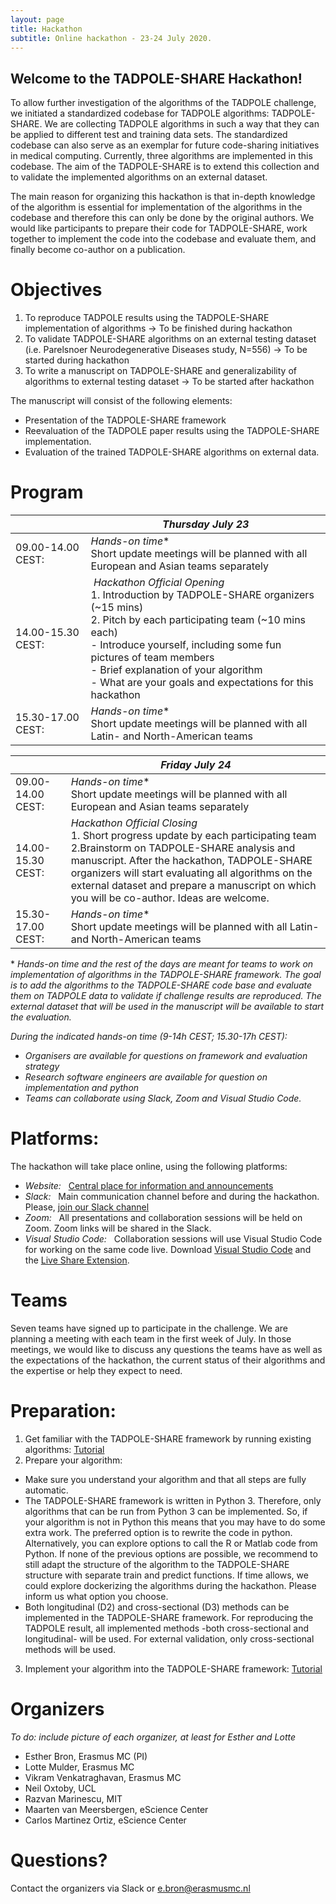 ```yaml
---
layout: page
title: Hackathon
subtitle: Online hackathon - 23-24 July 2020.
---
```


## Welcome to the TADPOLE-SHARE Hackathon! 

To allow further investigation of the algorithms of the TADPOLE challenge, we initiated a standardized codebase for TADPOLE algorithms: TADPOLE-SHARE. We are collecting TADPOLE algorithms in such a way that they can be applied to different test and training data sets. The standardized codebase can also serve as an exemplar for future code-sharing initiatives in medical computing. Currently, three algorithms are implemented in this codebase. The aim of the TADPOLE-SHARE is to extend this collection and to validate the implemented algorithms on an external dataset. 

The main reason for organizing this hackathon is that in-depth knowledge of the algorithm is essential for implementation of the algorithms in the codebase and therefore this can only be done by the original authors. We would like participants to prepare their code for TADPOLE-SHARE, work together to implement the code into the codebase and evaluate them, and finally become co-author on a publication.

# Objectives
1. To reproduce TADPOLE results using the TADPOLE-SHARE implementation of algorithms -> To be finished during hackathon
2. To validate TADPOLE-SHARE algorithms on an external testing dataset (i.e. Parelsnoer Neurodegenerative Diseases study, N=556) -> To be started during hackathon
3. To write a manuscript on TADPOLE-SHARE and generalizability of algorithms to external testing dataset -> To be started after hackathon

The manuscript will consist of the following elements:
* Presentation of the TADPOLE-SHARE framework
* Reevaluation of the TADPOLE paper results using the TADPOLE-SHARE implementation.
* Evaluation of the trained TADPOLE-SHARE algorithms on external data.

# Program

|  | *Thursday July 23* |
| ------------ | ------------- |
| 09.00-14.00 CEST: | *Hands-on time*\*<br>Short update meetings will be planned with all European and Asian teams separately |
| 14.00-15.30 CEST: |  *Hackathon Official Opening*<br>1. Introduction by TADPOLE-SHARE organizers (~15 mins)<br>2. Pitch by each participating team (~10 mins each)<br> - Introduce yourself, including some fun pictures of team members<br> - Brief explanation of your algorithm<br> - What are your goals and expectations for this hackathon |
| 15.30-17.00 CEST: | *Hands-on time*\*<br>Short update meetings will be planned with all Latin- and North-American teams |


|  | *Friday July 24* |
| ------------ | ------------- |
| 09.00-14.00 CEST: | *Hands-on time*\*<br>Short update meetings will be planned with all European and Asian teams separately |
| 14.00-15.30 CEST: | *Hackathon Official Closing*<br>1. Short progress update by each participating team<br>2.Brainstorm on TADPOLE-SHARE analysis and manuscript. After the hackathon, TADPOLE-SHARE organizers will start evaluating all algorithms on the external dataset and prepare a manuscript on which you will be co-author. Ideas are welcome. | 
| 15.30-17.00 CEST: | *Hands-on time*\*<br>Short update meetings will be planned with all Latin- and North-American teams |

\* *Hands-on time and the rest of the days are meant for teams to work on implementation of algorithms in the TADPOLE-SHARE framework. The goal is to add the algorithms to the TADPOLE-SHARE code base and evaluate them on TADPOLE data to validate if challenge results are reproduced. The external dataset that will be used in the manuscript will be available to start the evaluation.*

*During the indicated hands-on time (9-14h CEST; 15.30-17h CEST):*
- *Organisers are available for questions on framework and evaluation strategy*
- *Research software engineers are available for question on implementation and python*
- *Teams can collaborate using Slack, Zoom and Visual Studio Code.*

# Platforms:
The hackathon will take place online, using the following platforms:
- *Website:*   [Central place for information and announcements](https://tadpole-share.github.io/hackathon/)
- *Slack:*   Main communication channel before and during the hackathon. Please, [join our Slack channel](
https://join.slack.com/t/tadpole-hq/shared_invite/zt-9mhtywyc-S37gj3PFZ2bWDZc2t6u7xw)
- *Zoom:*   All presentations and collaboration sessions will be held on Zoom. Zoom links will be shared in the Slack.
- *Visual Studio Code:*   Collaboration sessions will use Visual Studio Code for working on the same code live. Download [Visual Studio Code](https://code.visualstudio.com/) and the [Live Share Extension](https://marketplace.visualstudio.com/items?itemName=MS-vsliveshare.vsliveshare).

# Teams
Seven teams have signed up to participate in the challenge. We are planning a meeting with each team in the first week of July. In those meetings, we would like to discuss any questions the teams have as well as the expectations of the hackathon, the current status of their algorithms and the expertise or help they expect to need.

# Preparation:
1. Get familiar with the TADPOLE-SHARE framework by running existing algorithms: [Tutorial](https://docs.google.com/document/d/19cj8_GPxugFJyTh88i_jrskyMh68QsrIqrqKiT7Dn0U/edit)
2. Prepare your algorithm: 
- Make sure you understand your algorithm and that all steps are fully automatic.
- The TADPOLE-SHARE framework is written in Python 3. Therefore, only algorithms that can be run from Python 3 can be implemented. So, if your algorithm is not in Python this means that you may have to do some extra work. The preferred option is to rewrite the code in python. Alternatively, you can explore options to call the R or Matlab code from Python. If none of the previous options are possible, we recommend to still adapt the structure of the algorithm to the TADPOLE-SHARE structure with separate train and predict functions. If time allows, we could explore dockerizing the algorithms during the hackathon. Please inform us what option you choose. 
- Both longitudinal (D2) and cross-sectional (D3) methods can be implemented in the TADPOLE-SHARE framework. For reproducing the TADPOLE result, all implemented methods -both cross-sectional and longitudinal- will be used. For external validation, only cross-sectional methods will be used.
3. Implement your algorithm into the TADPOLE-SHARE framework: [Tutorial](https://docs.google.com/document/d/18rUQRi0rIelpNtDNJqYhPYbNhD20-zszSwKuHNUtPuk/edit)

# Organizers
*To do: include picture of each organizer, at least for Esther and Lotte*
- Esther Bron, Erasmus MC (PI)
- Lotte Mulder, Erasmus MC
- Vikram Venkatraghavan, Erasmus MC
- Neil Oxtoby, UCL
- Razvan Marinescu, MIT
- Maarten van Meersbergen, eScience Center
- Carlos Martinez Ortiz, eScience Center

# Questions?
Contact the organizers via Slack or e.bron@erasmusmc.nl
